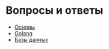 # Вопросы и ответы

- [Основы](https://github.com/sdaf47/go-knowledge-base/blob/master/russian_articles/qa/main)
- [Golang](https://github.com/sdaf47/go-knowledge-base/blob/master/russian_articles/qa/go)
- [Базы данных](https://github.com/sdaf47/go-knowledge-base/blob/master/russian_articles/qa/db)
